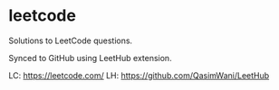 # leetcode
Solutions to LeetCode questions.

Synced to GitHub using LeetHub extension.

LC: https://leetcode.com/
LH: https://github.com/QasimWani/LeetHub
